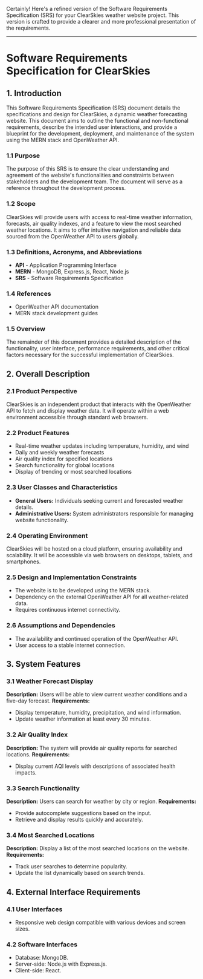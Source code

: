 Certainly! Here's a refined version of the Software Requirements Specification (SRS) for your ClearSkies weather website project. This version is crafted to provide a clearer and more professional presentation of the requirements.

---

# Software Requirements Specification for ClearSkies

## 1. Introduction
This Software Requirements Specification (SRS) document details the specifications and design for ClearSkies, a dynamic weather forecasting website. This document aims to outline the functional and non-functional requirements, describe the intended user interactions, and provide a blueprint for the development, deployment, and maintenance of the system using the MERN stack and OpenWeather API.

### 1.1 Purpose
The purpose of this SRS is to ensure the clear understanding and agreement of the website's functionalities and constraints between stakeholders and the development team. The document will serve as a reference throughout the development process.

### 1.2 Scope
ClearSkies will provide users with access to real-time weather information, forecasts, air quality indexes, and a feature to view the most searched weather locations. It aims to offer intuitive navigation and reliable data sourced from the OpenWeather API to users globally.

### 1.3 Definitions, Acronyms, and Abbreviations
- **API** - Application Programming Interface
- **MERN** - MongoDB, Express.js, React, Node.js
- **SRS** - Software Requirements Specification

### 1.4 References
- OpenWeather API documentation
- MERN stack development guides

### 1.5 Overview
The remainder of this document provides a detailed description of the functionality, user interface, performance requirements, and other critical factors necessary for the successful implementation of ClearSkies.

## 2. Overall Description
### 2.1 Product Perspective
ClearSkies is an independent product that interacts with the OpenWeather API to fetch and display weather data. It will operate within a web environment accessible through standard web browsers.

### 2.2 Product Features
- Real-time weather updates including temperature, humidity, and wind
- Daily and weekly weather forecasts
- Air quality index for specified locations
- Search functionality for global locations
- Display of trending or most searched locations

### 2.3 User Classes and Characteristics
- **General Users:** Individuals seeking current and forecasted weather details.
- **Administrative Users:** System administrators responsible for managing website functionality.

### 2.4 Operating Environment
ClearSkies will be hosted on a cloud platform, ensuring availability and scalability. It will be accessible via web browsers on desktops, tablets, and smartphones.

### 2.5 Design and Implementation Constraints
- The website is to be developed using the MERN stack.
- Dependency on the external OpenWeather API for all weather-related data.
- Requires continuous internet connectivity.

### 2.6 Assumptions and Dependencies
- The availability and continued operation of the OpenWeather API.
- User access to a stable internet connection.

## 3. System Features
### 3.1 Weather Forecast Display
**Description:** Users will be able to view current weather conditions and a five-day forecast.
**Requirements:**
- Display temperature, humidity, precipitation, and wind information.
- Update weather information at least every 30 minutes.

### 3.2 Air Quality Index
**Description:** The system will provide air quality reports for searched locations.
**Requirements:**
- Display current AQI levels with descriptions of associated health impacts.

### 3.3 Search Functionality
**Description:** Users can search for weather by city or region.
**Requirements:**
- Provide autocomplete suggestions based on the input.
- Retrieve and display results quickly and accurately.

### 3.4 Most Searched Locations
**Description:** Display a list of the most searched locations on the website.
**Requirements:**
- Track user searches to determine popularity.
- Update the list dynamically based on search trends.

## 4. External Interface Requirements
### 4.1 User Interfaces
- Responsive web design compatible with various devices and screen sizes.
### 4.2 Software Interfaces
- Database: MongoDB.
- Server-side: Node.js with Express.js.
- Client-side: React.



